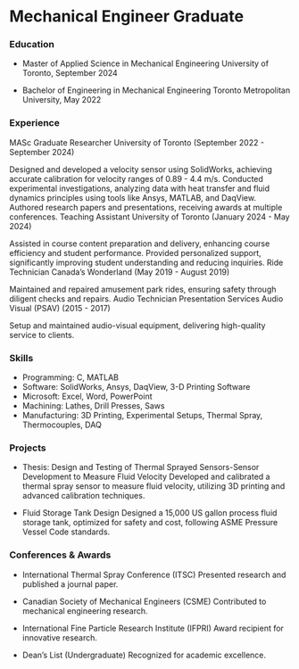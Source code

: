 # Mechanical Engineer Graduate

### Education
- Master of Applied Science in Mechanical Engineering
University of Toronto, September 2024

- Bachelor of Engineering in Mechanical Engineering
Toronto Metropolitan University, May 2022


### Experience
MASc Graduate Researcher
University of Toronto (September 2022 - September 2024)

Designed and developed a velocity sensor using SolidWorks, achieving accurate calibration for velocity ranges of 0.89 - 4.4 m/s.
Conducted experimental investigations, analyzing data with heat transfer and fluid dynamics principles using tools like Ansys, MATLAB, and DaqView.
Authored research papers and presentations, receiving awards at multiple conferences.
Teaching Assistant
University of Toronto (January 2024 - May 2024)

Assisted in course content preparation and delivery, enhancing course efficiency and student performance.
Provided personalized support, significantly improving student understanding and reducing inquiries.
Ride Technician
Canada’s Wonderland (May 2019 - August 2019)

Maintained and repaired amusement park rides, ensuring safety through diligent checks and repairs.
Audio Technician
Presentation Services Audio Visual (PSAV) (2015 - 2017)

Setup and maintained audio-visual equipment, delivering high-quality service to clients.

### Skills
- Programming: C, MATLAB
- Software: SolidWorks, Ansys, DaqView, 3-D Printing Software
- Microsoft: Excel, Word, PowerPoint
- Machining: Lathes, Drill Presses, Saws
- Manufacturing: 3D Printing, Experimental Setups, Thermal Spray, Thermocouples, DAQ

### Projects
- Thesis: Design and Testing of Thermal Sprayed Sensors-Sensor Development to Measure Fluid Velocity
Developed and calibrated a thermal spray sensor to measure fluid velocity, utilizing 3D printing and advanced calibration techniques.

- Fluid Storage Tank Design
Designed a 15,000 US gallon process fluid storage tank, optimized for safety and cost, following ASME Pressure Vessel Code standards.

### Conferences & Awards
- International Thermal Spray Conference (ITSC)
Presented research and published a journal paper.

- Canadian Society of Mechanical Engineers (CSME)
Contributed to mechanical engineering research.

- International Fine Particle Research Institute (IFPRI)
Award recipient for innovative research.

- Dean’s List (Undergraduate)
Recognized for academic excellence.
